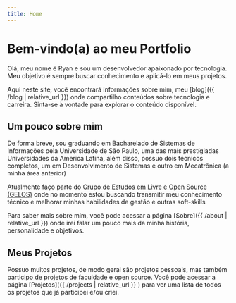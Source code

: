 ```yaml
---
title: Home
---
```


# Bem-vindo(a) ao meu Portfolio

Olá, meu nome é Ryan e sou um desenvolvedor apaixonado por tecnologia. Meu objetivo é sempre buscar conhecimento e aplicá-lo em meus projetos.

Aqui neste site, você encontrará informações sobre mim, meu [blog]({{ /blog | relative_url }}) onde compartilho conteúdos sobre tecnologia e carreira. Sinta-se à vontade para explorar o conteúdo disponível.

## Um pouco sobre mim

De forma breve, sou graduando em Bacharelado de Sistemas de Informações pela Universidade de São Paulo, uma das maís prestígiadas Universidades da America Latina, além disso, possuo dois técnicos completos, um em Desenvolvimento de Sistemas e outro em Mecatrônica (a minha área anterior)

Atualmente faço parte do [Grupo de Estudos em Livre e Open Source (GELOS)](gelos.club) onde no momento estou buscando transmitir meu conhecimento técnico e melhorar minhas habilidades de gestão e outras soft-skills

Para saber mais sobre mim, você pode acessar a página [Sobre]({{ /about | relative_url }}) onde irei falar um pouco mais da minha história, personalidade e objetivos.

## Meus Projetos

Possuo muitos projetos, de modo geral são projetos pessoais, mas também participo de projetos de faculdade e open source. Você pode acessar a página [Projetos]({{ /projects | relative_url }} ) para ver uma lista de todos os projetos que já participei e/ou criei.
